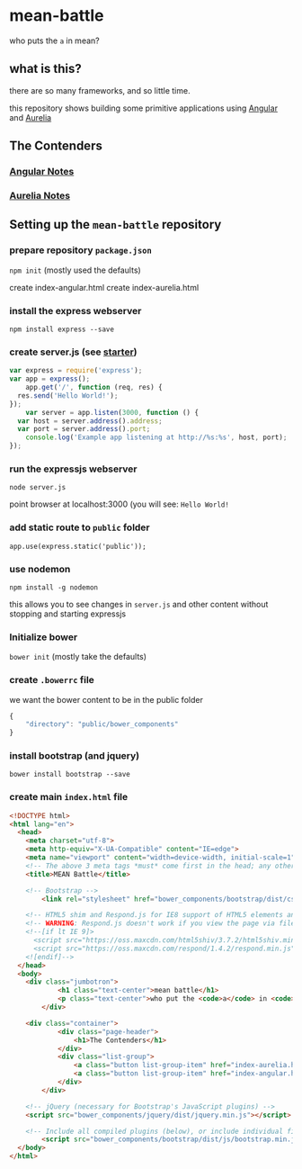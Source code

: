 # mean-battle
who puts the `a` in mean?

## what is this?
there are so many frameworks, and so little time.

this repository shows building some primitive applications using [Angular](https://angularjs.org/) and [Aurelia](http://aurelia.io/)

## The Contenders

### [Angular Notes](angular-notes.md)

### [Aurelia Notes](aurelia-notes.md)

## Setting up the `mean-battle` repository

### prepare repository `package.json`
`npm init` (mostly used the defaults)

create index-angular.html
create index-aurelia.html

### install the express webserver
`npm install express --save`

### create server.js (see [starter](http://expressjs.com/starter/hello-world.html))

```javascript
var express = require('express');
var app = express();
	app.get('/', function (req, res) {
  res.send('Hello World!');
});
	var server = app.listen(3000, function () {
  var host = server.address().address;
  var port = server.address().port;
	console.log('Example app listening at http://%s:%s', host, port);
});
```

### run the expressjs webserver
`node server.js`

point browser at localhost:3000
(you will see: `Hello World!`

### add static route to `public` folder
`app.use(express.static('public'));`

### use nodemon
`npm install -g nodemon`

this allows you to see changes in `server.js` and other content without stopping and starting expressjs

### Initialize bower
`bower init` (mostly take the defaults)

### create `.bowerrc` file
we want the bower content to be in the public folder

```javascript
{
	"directory": "public/bower_components"
}
```

### install bootstrap (and jquery)
`bower install bootstrap --save`

### create main `index.html` file

```html
<!DOCTYPE html>
<html lang="en">
  <head>
    <meta charset="utf-8">
    <meta http-equiv="X-UA-Compatible" content="IE=edge">
    <meta name="viewport" content="width=device-width, initial-scale=1">
    <!-- The above 3 meta tags *must* come first in the head; any other head content must come *after* these tags -->
    <title>MEAN Battle</title>

    <!-- Bootstrap -->
		<link rel="stylesheet" href="bower_components/bootstrap/dist/css/bootstrap.min.css">

    <!-- HTML5 shim and Respond.js for IE8 support of HTML5 elements and media queries -->
    <!-- WARNING: Respond.js doesn't work if you view the page via file:// -->
    <!--[if lt IE 9]>
      <script src="https://oss.maxcdn.com/html5shiv/3.7.2/html5shiv.min.js"></script>
      <script src="https://oss.maxcdn.com/respond/1.4.2/respond.min.js"></script>
    <![endif]-->
  </head>
  <body>
  	<div class="jumbotron">
			<h1 class="text-center">mean battle</h1>
			<p class="text-center">who put the <code>a</code> in <code>mean</code>?</p>
		</div>

  	<div class="container">
			<div class="page-header">
				<h1>The Contenders</h1>
			</div>
			<div class="list-group">
				<a class="button list-group-item" href="index-aurelia.html" target="_blank" class="button">Aurelia</a>
				<a class="button list-group-item" href="index-angular.html" target="_blank" class="button">Angular</a>
			</div>
		</div>

    <!-- jQuery (necessary for Bootstrap's JavaScript plugins) -->
   	<script src="bower_components/jquery/dist/jquery.min.js"></script>

    <!-- Include all compiled plugins (below), or include individual files as needed -->
		<script src="bower_components/bootstrap/dist/js/bootstrap.min.js"></script>
  </body>
</html>
```
